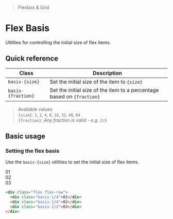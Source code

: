 > Flexbox & Grid

# Flex Basis
Utilities for controlling the initial size of flex items.

## Quick reference

| Class              | Description                                                            |
| ------------------ | ---------------------------------------------------------------------- |
| `basis-{size}`     | Set the initial size of the item to `{size}`                           |
| `basis-{fraction}` | Set the initial size of the item to a percentage based on `{fraction}` |

> Available values <br />
> `{size}`: `1`, `2`, `4`, `8`, `16`, `32`, `48`, `64` <br />
> `{fraction}`: _Any fraction is valid - e.g. `1/5`_

## Basic usage
### Setting the flex basis
Use the `basis-{size}` utilities to set the initial size of flex items.

<container>
  <box class="flex gap-16">
    <div class="basis-1/4 bg-fuchsia-500 ex-box">01</div>
    <div class="basis-1/4 bg-fuchsia-500 ex-box">02</div>
    <div class="basis-1/2 bg-fuchsia-500 ex-box">03</div>
  </box>
</container>

```html
<div class="flex flex-row">
  <div class="basis-1/4">01</div>
  <div class="basis-1/4">02</div>
  <div class="basis-1/2">03</div>
</div>
```
